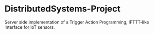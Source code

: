 # DistributedSystems-Project
Server side implementation of a Trigger Action Programming, IFTTT-like interface for IoT sensors. 
